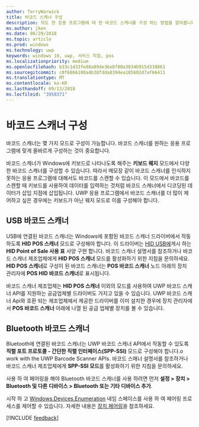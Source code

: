 ```yaml
---
author: TerryWarwick
title: 바코드 스캐너 구성
description: 의도 한 응용 프로그램에 대 한 바코드 스캐너를 구성 하는 방법을 알아봅니다.
ms.author: jken
ms.date: 08/29/2018
ms.topic: article
ms.prod: windows
ms.technology: uwp
keywords: windows 10, uwp, 서비스 지점, pos
ms.localizationpriority: medium
ms.openlocfilehash: b33c1d33fe88a09de36e8f80a3034b915d338861
ms.sourcegitcommit: c8f6866100a4b38fdda8394ea185b02d7af66411
ms.translationtype: MT
ms.contentlocale: ko-KR
ms.lasthandoff: 09/13/2018
ms.locfileid: "3958371"
---
```

# <a name="configure-a-barcode-scanner"></a>바코드 스캐너 구성

바코드 스캐너는 몇 가지 모드로 구성이 가능합니다.  바코드 스캐너를 원하는 응용 프로그램에 맞게 올바르게 구성하는 것이 중요합니다.

바코드 스캐너가 Windows에 키보드로 나타나도록 해주는 **키보드 웨지** 모드에서 다양한 바코드 스캐너를 구성할 수 있습니다.  따라서 메모장 같이 바코드 스캐너를 인식하지 못하는 응용 프로그램에 대해서도 바코드를 스캔할 수 있습니다.  이 모드에서 바코드를 스캔할 때 키보드를 사용하여 데이터를 입력하는 것처럼 바코드 스캐너에서 디코딩된 데이터가 삽입 지점에 삽입됩니다.  UWP 응용 프로그램에서 바코드 스캐너를 더 많이 제어하고 싶은 경우에는 키보드가 아닌 웨지 모드로 이를 구성해야 합니다.

## <a name="usb-barcode-scanner"></a>USB 바코드 스캐너
USB에 연결된 바코드 스캐너는 Windows에 포함된 바코드 스캐너 드라이버에서 작동하도록 **HID POS 스캐너** 모드로 구성해야 합니다. 이 드라이버는 [HID USB에](http://www.usb.org/developers/hidpage/)게시 하는 **HID Point of Sale 사용 표** 사양 구현 합니다.  바코드 스캐너 설명서를 참조하거나 바코드 스캐너 제조업체에게 **HID POS 스캐너** 모드를 활성화하기 위한 지침을 문의하세요.  **HID POS 스캐너**로 구성이 된 바코드 스캐너는 **POS 바코드 스캐너** 노드 아래의 장치 관리자에 **POS HID 바코드 스캐너**로 표시됩니다.

바코드 스캐너 제조업체는 **HID POS 스캐너** 이외의 모드를 사용하여 UWP 바코드 스캐너 API를 지원하는 공급업체별 드라이버도 가지고 있을 수 있습니다.  UWP 바코드 스캐너 Api와 호환 되는 제조업체에서 제공한 드라이버를 이미 설치한 경우에 장치 관리자에서 **POS 바코드 스캐너** 아래에 나열 된 공급 업체별 장치를 볼 수 있습니다.

## <a name="bluetooth-barcode-scanner"></a>Bluetooth 바코드 스캐너
Bluetooth에 연결된 바코드 스캐너는 UWP 바코드 스캐너 API에서 작동할 수 있도록 **직렬 포트 프로토콜 - 간단한 직렬 인터페이스(SPP-SSI)** 모드로 구성해야 합니다.o work with the UWP Barcode Scanner APIs.  바코드 스매너 설명서를 참조하거나 바코드 스캐너 제조업체에게 **SPP-SSI 모드**를 활성화하기 위한 지침을 문의하세요.

사용 하 여 페어링을 해야 Bluetooth 바코드 스캐너를 사용 하려면 먼저 **설정 > 장치 > Bluetooth 및 다른 디바이스 > Bluetooth 또는 기타 디바이스 추가**.

시작 하 고 [Windows.Devices.Enumeration](https://docs.microsoft.com/uwp/api/windows.devices.enumeration) 네임 스페이스를 사용 하 여 페어링 프로세스를 제어할 수 있습니다.  자세한 내용은 [장치 페어링](https://docs.microsoft.com/windows/uwp/devices-sensors/pair-devices)을 참조하세요.

[!INCLUDE [feedback](./includes/pos-feedback.md)]